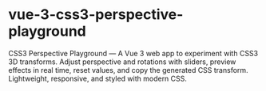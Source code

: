# vue-3-css3-perspective-playground
CSS3 Perspective Playground — A Vue 3 web app to experiment with CSS3 3D transforms. Adjust perspective and rotations with sliders, preview effects in real time, reset values, and copy the generated CSS transform. Lightweight, responsive, and styled with modern CSS.
